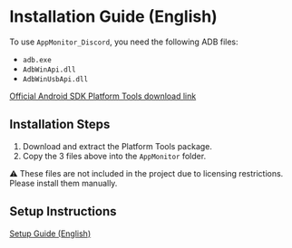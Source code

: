 # Installation Guide (English)

To use `AppMonitor_Discord`, you need the following ADB files:

- `adb.exe`
- `AdbWinApi.dll`
- `AdbWinUsbApi.dll`

[Official Android SDK Platform Tools download link](https://developer.android.com/studio/releases/platform-tools)

## Installation Steps
1. Download and extract the Platform Tools package.
2. Copy the 3 files above into the `AppMonitor` folder.

⚠️ These files are not included in the project due to licensing restrictions. Please install them manually.

## Setup Instructions
[Setup Guide (English)](docs/en/setup_guide.md)